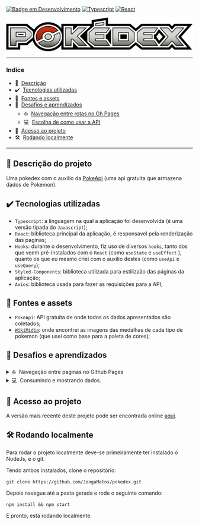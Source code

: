 
<span id="start">

[![Badge em Desenvolvimento](http://img.shields.io/static/v1?label=STATUS&message=EM%20DESENVOLVIMENTO&color=yellow&style=for-the-badge)](#start)
[![Typescript](http://img.shields.io/static/v1?label=Typescript&message=4.5.5&color=3178C6&style=for-the-badge)](#start)
[![React](http://img.shields.io/static/v1?label=React&message=17.0.2&color=61DAF9&style=for-the-badge)](#start)


[![Pokedex-logo](./src/assets/pokedex-banner.png)](#start)

---


### Indice

* 📄&nbsp; [Descrição](#---descrição-do-projeto)
* ✔️&nbsp; [Tecnologias utilizadas](#%EF%B8%8F---tecnologias-utilizadas)
* 📖&nbsp; [Fontes e assets](#--fontes-e-assets)
* 🤔&nbsp; [Desafios e aprendizados](#--desafios-e-aprendizados)
  * ⛵&nbsp; [Navegação entre rotas no Gh Pages](#--desafios-e-aprendizados)
  * 💻&nbsp; [Escolha de como usar a API](#--desafios-e-aprendizados)
* 📁&nbsp; [Acesso ao projeto](#--acesso-ao-projeto)
* 🛠️&nbsp; [Rodando localmente](#%EF%B8%8F--rodando-localmente)


---



## 📄   Descrição do projeto 

Uma pokedex com o auxilio da [PokeApi](https://pokeapi.co/) (uma api gratuita que armazena dados de Pokemon).


## ✔️   Tecnologias utilizadas 
- `Typescript`: a linguagem na qual a aplicação foi desenvolvida (é uma versão tipada do `Javascript`);
- `React`: biblioteca principal da aplicação, é responsavel pela renderização das paginas;
- `Hooks`: durante o desenvolvimento, fiz uso de diversos `hooks`, tanto dos que veem pré-instalados com o `React` (como `useState` e `useEffect` ), quanto os que eu mesmo criei com o auxilio destes (como `useApi` e `useQuery`);
- `Styled-Components`: biblioteca utilizada para estilizaão das páginas da aplicação;
- `Axios`: biblioteca usada para fazer as requisições para a API;


## 📖  Fontes e assets

- `PokeApi`: API gratuita de onde todos os dados apresentados são coletados;
- [`WikiMidia`](https://commons.wikimedia.org/wiki/Category:Pok%C3%A9mon_types_icons): onde encontrei as imagens das medalhas de cada tipo de pokemon (que usei como base para a paleta de cores);


## 🤔  Desafios e aprendizados

<details>
<summary  >⛵&nbsp; Navegação entre paginas no Github Pages
</summary>
<br/>

<div style="margin-left: 1rem;">

Essa foi a primeira aplicação com navegação entre paginas com rotas que adicionei ao Github Pages, e não demorou para que surgissem comportamentos inseperados.

## Primeira dificuldade

O primeiro foi quando vi que a páginas estvam todas em branco, isso ocorreu pois era necessário adaptar a rota base de "/" para "/pokedex/", afinal este é o endereço onde o Gh Pages colocou a aplicação.

## Segunda dificuldade

### Comportamento observado

O segundo foi quando notei problemas para acessar rotas diferentes da rota base da aplicação, por exemplo:

  1. Se eu navegasse da rota base ('/pokedex/') para a rota de visualização de pokemons ('/pokedex/pokemons/') pela interface, tudo funcionaría como esperado. 
  2. Se tentasse recarregar a pagina nessa segunda rota ou acessar sua url diretamente, seria renderizada uma pagina do Gh Pages constando 'Erro 404, página não encontrada".

Após um pouco de pesquisa, descobri que isso ocorre pois o Gh Pages lida com "landind pages", e quando renderiza a rota ele busca o arquivo `index.html`, que no caso não existe para todas as rotas.

### Causas

Demorou um pouco para encontrar uma solução para este problema, cheguei a cogitar deixar desta forma, pois "é o comportamento normal da plataforma". Porem a ideia de alguem acessar a aplicação, ver tudo funcionando, para depois atualizar a pagina, e se deparar com esse comportameno, me fez continuar buscando soluções.

Muitas das possiveis formas de solucionar o problema seriam inviaveis devido as limitações do Gh Pages, por exempolo: rodar um servidor NodeJs, que garanta que que todas as rotas sejam "redirecionadas" pelo arquivo `index.html` (não é possivel pois o ambiente do Github só permite arquivos estáticos).

### Solução

No final solucionei de forma relativamente simples: alterei a estratégia de roteamento.  
A biblioteca `react-router-dom` (usada para navegação das rotas), possui um roteador diferente do "padrão" (`BrowserRouter`), chamado `HashRouter`. Neste roteador as rotas passam a ser relativas a um `#` (por exemplo: '/pokedex/' passa a ser '/pokedex/#' e '/pokedex/pokemons' vira '/pokedex/#/pokemons'), este caracter é interpretado pelo navegador como se estivesse tentando ir para uma região da mesma página, e consequentemente ele ainda busca o arquivo `index.html` da rota principal, permitindo acessar todas as rotas diretamente e recarregar a pagina sem problemas. 

</div>


</details>

<details>
<summary > 💻&nbsp; Consumindo e mostrando dados.</h3>
</summary>
<!-- <br> -->
<div style="margin-left: 1rem;">

### Indice
 
0. [Recursos utilizados](#os-recursos-que-utlilizei)
1. [A primeira estratégia](#1-primeira-estratégia)
2. [A segunda estratégia](#2-segunda-estratégia)
3. [A terceira estratégia](#3-terceira-estratégia)

## Os recursos que utlilizei
1. A aplicação faz uso de dois endpoints da PokeApi:
   1.  **/pokemon/:id** : que retorna todas as informações associadas a um pokemon que possui o id referenciado, me referirei a este endpoind como ***details***.
   2.  **/pokemon/** : retorna uma lista de nomes e id's de pokemons, iniciando no query offset (valor padrão igual a zero) e retornando uma quantia de itens igual ao query limit (valor padrão igual a vinte), vou me referir a este endpoint como ***list***.
2.  A cor dos cards na pagina de listar pokemons depende do tipo do pokemon, informação obtida com o endpoint ***details***.
3.  As imagens dos pokemons são obtidas no repositório [sprites](https://github.com/PokeAPI/sprites), onde são nomeadas pelo id de cada pokemon (tornando facil encontrar suas url's).


Agora, sobre minhas estratégias e dificuldades:

## 1. Primeira estratégia

### 1.1. O ponto de partida

De inicio eu havia tentado usar estes recursos da seguinte forma:

1. Ao entrar na tela de listagem de pokemons, fazia uma requisição para o endpoint ***list***, pedindo o nome de todos os pokemons cadastrados (offset=0 e limit=1126);
2. Com a função .map, renderizar um componente Card para cada pokemon com os dados obtidos e a imagem encontrada com o id.
3. Dentro do componente Card se fazia uma requisição para o endpoint ***details***, alterando a cor de fundo da padrão para a cor que representa o tipo do pokemon.

### 1.2. Observações

Fazendo as coisas desta forma, me deparei com alguns problemas:
* A pagina se tornou extremamente pesada e lenta devido a quantidade de componentes renderizados;
* As imagens demoravam muito para carregar tambem devido a grande quantidade;
* A chamada por details em cada Card de forma individual aumentou muito a demora para que os mesmos obtivessem suas cores finais;

No geral, a pagina estava longe de ser fluida e sua performance deixando muito a desejar.

### 1.3. Nova solução 

Pensando em uma forma de otimizar este fluxo, pensei na [segunda estratégia](#2-segunda-estratégia);

## 2. Segunda estratégia

### 2.1. A ideia

Minha primeira ideia de otmização foi diminuir a quantia de dados que precisam ser carregados, então:

1. Passei a chamar ***list*** para pegar apenas uma porção do total de pokemons na pagina.
2. Mostrar as informações da mesma forma da estratégia anterior.
3. Adicionar um sistema de paginação, para poder navegar para a próxima pagina, onde uma porção diferente dos dados seriam carregados.

### 2.2. Comportamento observado
Desta forma a pagina e seus componentes passaram a carregar de forma mais rapida, mas ainda podia-se perceber as imagens terminando de carregar e um delay para os Cards assumirem suas cores finais.

### 2.3. Ajuste
Para passar uma maior impressão de fluidez, tive a ideia de colocar um timer na pagina. Depois de ***list*** retornar os dados iniciais, a pagina continuaria mostrando a tela de carregamento por alguns instantes a mais, enquanto isso as imagens e dados dos Cards terminariam de carregar (ocultas com a propriedade "display: none;" do CSS), dando uma maior sensação de fluidez.

### 2.4. Novo problema
Com isso, meu problema inicial estava solucionado, mas acabei me deparando com outro. Na lista de funcionalidades que pretendia implementar, se encontram a possibilidade de filtrar os pokemons por tipo, e a possibilidade de pesquisar pokemons por nome (visualizando a melhor correspondencia). Ambas são funcionalidades que a PokeApi não traz suporte, então para implementa-las, seria necessário ter todas as informações disponiveis de forma simultanea.

### 2.5. Como resolver?

Refletindo sobre como viabilisar estas funcionalidades, pensei na [terceira estratégia](#3-terceira-estratégia).

## 3. Terceira estratégia

</details>

 
## 📁  Acesso ao projeto
A versão mais recente deste projeto pode ser encontrada online [aqui](https://jongamatos.github.io/pokedex/#/).



## 🛠️  Rodando localmente 

Para rodar o projeto localmente deve-se primeiramente ter instalado o NodeJs, e o git.


Tendo ambos instalados, clone o repositório:
```
git clone https://github.com/JongaMatos/pokedex.git
```
Depois navegue até a pasta gerada e rode o seguinte comando:

```
npm install && npm start
```
E pronto, está rodando localmente.













